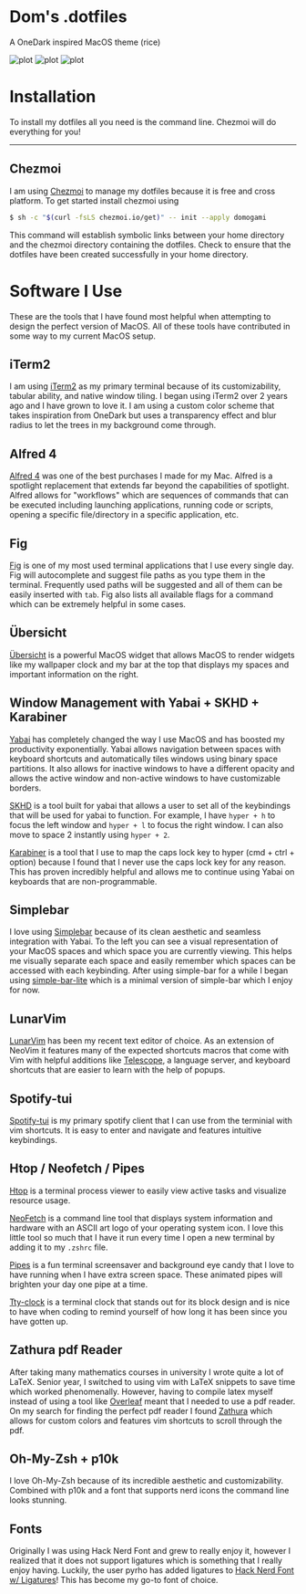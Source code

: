 # Dom's .dotfiles
A OneDark inspired MacOS theme (rice)

![plot](./photos/photo1.png)
![plot](./photos/photo2.png)
![plot](./photos/photo3.png)

# Installation

To install my dotfiles all you need is the command line. Chezmoi will do everything for you!

---

## Chezmoi
I am using [Chezmoi](https://www.chezmoi.io/) to manage my dotfiles because it is free and cross platform. To get started install chezmoi using

```bash
$ sh -c "$(curl -fsLS chezmoi.io/get)" -- init --apply domogami
```
This command will establish symbolic links between your home directory and the chezmoi directory containing the dotfiles. Check to ensure that the dotfiles have been created successfully in your home directory.

# Software I Use

These are the tools that I have found most helpful when attempting to design the perfect version of MacOS. All of these tools have contributed in some way to my current MacOS setup.

## iTerm2

I am using [iTerm2](https://iterm2.com/) as my primary terminal because of its customizability, tabular ability, and native window tiling. I began using iTerm2 over 2 years ago and I have grown to love it. I am using a custom color scheme that takes inspiration from OneDark but uses a transparency effect and blur radius to let the trees in my background come through.

## Alfred 4

[Alfred 4](https://www.alfredapp.com/) was one of the best purchases I made for my Mac. Alfred is a spotlight replacement that extends far beyond the capabilities of spotlight. Alfred allows for "workflows" which are sequences of commands that can be executed including launching applications, running code or scripts, opening a specific file/directory in a specific application, etc.

## Fig

[Fig](https://github.com/withfig/fig) is one of my most used terminal applications that I use every single day. Fig will autocomplete and suggest file paths as you type them in the terminal. Frequently used paths will be suggested and all of them can be easily inserted with `tab`. Fig also lists all available flags for a command which can be extremely helpful in some cases. 

## Übersicht

[Übersicht](https://tracesof.net/uebersicht/) is a powerful MacOS widget that allows MacOS to render widgets like my wallpaper clock and my bar at the top that displays my spaces and important information on the right.

## Window Management with Yabai + SKHD + Karabiner

[Yabai](https://github.com/koekeishiya/yabai) has completely changed the way I use MacOS and has boosted my productivity exponentially. Yabai allows navigation between spaces with keyboard shortcuts and automatically tiles windows using binary space partitions. It also allows for inactive windows to have a different opacity and allows the active window and non-active windows to have customizable borders.

[SKHD](https://github.com/koekeishiya/skhd) is a tool built for yabai that allows a user to set all of the keybindings that will be used for yabai to function. For example, I have `hyper + h` to focus the left window and `hyper + l` to focus the right window. I can also move to space 2 instantly using `hyper + 2`.

[Karabiner](https://karabiner-elements.pqrs.org/) is a tool that I use to map the caps lock key to hyper (cmd + ctrl + option) because I found that I never use the caps lock key for any reason. This has proven incredibly helpful and allows me to continue using Yabai on keyboards that are non-programmable.

## Simplebar

I love using [Simplebar](https://github.com/Jean-Tinland/simple-bar) because of its clean aesthetic and seamless integration with Yabai. To the left you can see a visual representation of your MacOS spaces and which space you are currently viewing. This helps me visually separate each space and easily remember which spaces can be accessed with each keybinding. After using simple-bar for a while I began using [simple-bar-lite](https://github.com/Jean-Tinland/simple-bar-lite) which is a minimal version of simple-bar which I enjoy for now.

## LunarVim

[LunarVim](https://github.com/LunarVim/LunarVim) has been my recent text editor of choice. As an extension of NeoVim it features many of the expected shortcuts macros that come with Vim with helpful additions like [Telescope](https://github.com/nvim-telescope/telescope.nvim), a language server, and keyboard shortcuts that are easier to learn with the help of popups.

## Spotify-tui
[Spotify-tui](https://github.com/Rigellute/spotify-tui) is my primary spotify client that I can use from the terminial with vim shortcuts. It is easy to enter and navigate and features intuitive keybindings.

## Htop / Neofetch / Pipes

[Htop](https://github.com/htop-dev/htop) is a terminal process viewer to easily view active tasks and visualize resource usage.

[NeoFetch](https://github.com/dylanaraps/neofetch) is a command line tool that displays system information and hardware with an ASCII art logo of your operating system icon. I love this little tool so much that I have it run every time I open a new terminal by adding it to my `.zshrc` file.

[Pipes](https://github.com/pipeseroni/pipes.sh) is a fun terminal screensaver and background eye candy that I love to have running when I have extra screen space. These animated pipes will brighten your day one pipe at a time.

[Tty-clock](https://github.com/xorg62/tty-clock) is a terminal clock that stands out for its block design and is nice to have when coding to remind yourself of how long it has been since you have gotten up.

## Zathura pdf Reader
After taking many mathematics courses in university I wrote quite a lot of LaTeX. Senior year, I switched to using vim with LaTeX snippets to save time which worked phenomenally. However, having to compile latex myself instead of using a tool like [Overleaf](https://www.overleaf.com/) meant that I needed to use a pdf reader. On my search for finding the perfect pdf reader I found [Zathura](https://github.com/pwmt/zathura) which allows for custom colors and features vim shortcuts to scroll through the pdf.  

## Oh-My-Zsh + p10k
I love Oh-My-Zsh because of its incredible aesthetic and customizability. Combined with p10k and a font that supports nerd icons the command line looks stunning.

## Fonts
Originally I was using Hack Nerd Font and grew to really enjoy it, however I realized that it does not support ligatures which is something that I really enjoy having. Luckily, the user pyrho has added ligatures to [Hack Nerd Font w/ Ligatures](https://github.com/pyrho/hack-font-ligature-nerd-font)! This has become my go-to font of choice.
